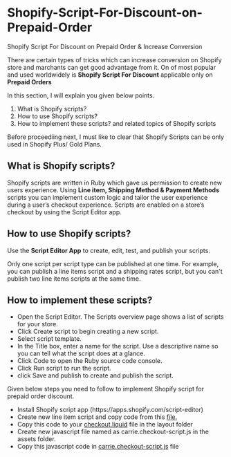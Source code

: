 # Shopify-Script-For-Discount-on-Prepaid-Order
Shopify Script For Discount on Prepaid Order &amp; Increase Conversion

There are certain types of tricks which can increase conversion on Shopify store and marchants can get good advantage from it. 
On of most popular and used worldwidely is <b>Shopify Script For Discount</b> applicable only on <b>Prepaid Orders</b> 

In this section, I will explain you given below points.
1. What is Shopify scripts?
2. How to use Shopify scripts?
3. How to implement these scripts? 
and related topics of Shopify scripts

Before proceediing next, I must like to clear that Shopify Scripts can be only used in Shopify Plus/ Gold Plans.

<h2>What is Shopify scripts?</h2>
<p>Shopify scripts are written in Ruby which gave us permission to create new users experience. Using <b>Line item, Shipping Method & Payment Methods</b> scripts you can implement custom logic and tailor the user experience during a user’s checkout experience. Scripts are enabled on a store’s checkout by using the Script Editor app.</p>

<h2>How to use Shopify scripts?</h2>
<p>Use the <b>Script Editor App</b> to create, edit, test, and publish your scripts.</p>
<p>Only one script per script type can be published at one time. For example, you can publish a line items script and a shipping rates script, but you can't publish two line items scripts at the same time.</p>

<h2>How to implement these scripts? </h2>
<ul>
<li>Open the Script Editor. The Scripts overview page shows a list of scripts for your store.</li>
<li>Click Create script to begin creating a new script.</li>
<li>Select script template.</li>
<li>In the Title box, enter a name for the script. Use a descriptive name so you can tell what the script does at a glance.</li>
<li>Click Code to open the Ruby source code console.</li>
<li>Click Run script to run the script.</li>
<li>click Save and publish to create and publish the script.</li>
</ul>

Given below steps you need to follow to implement Shopify script for prepaid order discount.
<ul>
<li>Install Shopify script app (https://apps.shopify.com/script-editor)</li>
  <li>Create new line item script and copy code from this <a href="https://github.com/kirpalsingh17/Shopify-Script-For-Discount-on-Prepaid-Order/blob/master/lineitem_discount.rb">file.</a> </li>
<li>Copy this code to your <a href="https://github.com/kirpalsingh17/Shopify-Script-For-Discount-on-Prepaid-Order/blob/master/update_code_checkout.liquid">checkout.liquid</a> file in the layout folder</li>
<li>Create new javascript file named as carrie.checkout-script.js in the assets folder.</li>
<li>Copy this javascript code in <a href="https://github.com/kirpalsingh17/Shopify-Script-For-Discount-on-Prepaid-Order/blob/master/carrie.checkout-script.js">carrie.checkout-script.js</a> file</li>
</ul>
